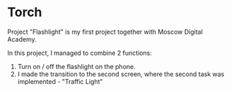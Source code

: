 # Torch

Project "Flashlight" is my first project together with Moscow Digital Academy.

In this project, I managed to combine 2 functions:
1. Turn on / off the flashlight on the phone.
2. I made the transition to the second screen, where the second task was implemented - "Traffic Light"

